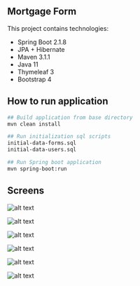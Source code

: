 Mortgage Form
---------------------------------------------

This project contains technologies:
- Spring Boot 2.1.8
- JPA + Hibernate
- Maven 3.1.1
- Java 11
- Thymeleaf 3
- Bootstrap 4

How to run application
---------------------------------------------
```bash
## Build application from base directory
mvn clean install

## Run initialization sql scripts
initial-data-forms.sql
initial-data-users.sql

## Run Spring boot application
mvn spring-boot:run

```

Screens
---------------------------------------------

![alt text](https://github.com/DamianMrowinski/mortgage-form/src/main/resources/static/images/screens/screen1.png "Screen 1")

![alt text](https://github.com/DamianMrowinski/mortgage-form/src/main/resources/static/images/screens/screen2.png "Screen 2")

![alt text](https://github.com/DamianMrowinski/mortgage-form/src/main/resources/static/images/screens/screen3.png "Screen 3")

![alt text](https://github.com/DamianMrowinski/mortgage-form/src/main/resources/static/images/screens/screen4.png "Screen 4")

![alt text](https://github.com/DamianMrowinski/mortgage-form/src/main/resources/static/images/screens/screen5.png "Screen 5")

![alt text](https://github.com/DamianMrowinski/mortgage-form/src/main/resources/static/images/screens/screen6.png "Screen 6")